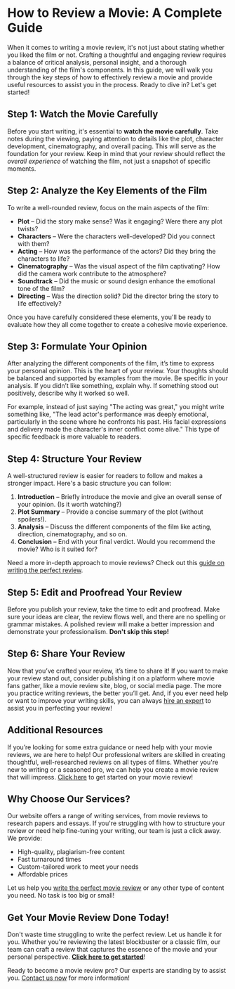 # How to Review a Movie: A Complete Guide

When it comes to writing a movie review, it's not just about stating whether you liked the film or not. Crafting a thoughtful and engaging review requires a balance of critical analysis, personal insight, and a thorough understanding of the film's components. In this guide, we will walk you through the key steps of how to effectively review a movie and provide useful resources to assist you in the process. Ready to dive in? Let's get started!

## Step 1: Watch the Movie Carefully

Before you start writing, it's essential to **watch the movie carefully**. Take notes during the viewing, paying attention to details like the plot, character development, cinematography, and overall pacing. This will serve as the foundation for your review. Keep in mind that your review should reflect the _overall experience_ of watching the film, not just a snapshot of specific moments.

## Step 2: Analyze the Key Elements of the Film

To write a well-rounded review, focus on the main aspects of the film:

- **Plot** – Did the story make sense? Was it engaging? Were there any plot twists?
- **Characters** – Were the characters well-developed? Did you connect with them?
- **Acting** – How was the performance of the actors? Did they bring the characters to life?
- **Cinematography** – Was the visual aspect of the film captivating? How did the camera work contribute to the atmosphere?
- **Soundtrack** – Did the music or sound design enhance the emotional tone of the film?
- **Directing** – Was the direction solid? Did the director bring the story to life effectively?

Once you have carefully considered these elements, you'll be ready to evaluate how they all come together to create a cohesive movie experience.

## Step 3: Formulate Your Opinion

After analyzing the different components of the film, it’s time to express your personal opinion. This is the heart of your review. Your thoughts should be balanced and supported by examples from the movie. Be specific in your analysis. If you didn’t like something, explain why. If something stood out positively, describe why it worked so well.

For example, instead of just saying "The acting was great," you might write something like, "The lead actor's performance was deeply emotional, particularly in the scene where he confronts his past. His facial expressions and delivery made the character's inner conflict come alive." This type of specific feedback is more valuable to readers.

## Step 4: Structure Your Review

A well-structured review is easier for readers to follow and makes a stronger impact. Here's a basic structure you can follow:

1. **Introduction** – Briefly introduce the movie and give an overall sense of your opinion. (Is it worth watching?)
2. **Plot Summary** – Provide a concise summary of the plot (without spoilers!).
3. **Analysis** – Discuss the different components of the film like acting, direction, cinematography, and so on.
4. **Conclusion** – End with your final verdict. Would you recommend the movie? Who is it suited for?

Need a more in-depth approach to movie reviews? Check out this [guide on writing the perfect review](https://tinyurl.com/topessay?keyword=how+to+review+a+movie).

## Step 5: Edit and Proofread Your Review

Before you publish your review, take the time to edit and proofread. Make sure your ideas are clear, the review flows well, and there are no spelling or grammar mistakes. A polished review will make a better impression and demonstrate your professionalism. **Don't skip this step!**

## Step 6: Share Your Review

Now that you’ve crafted your review, it’s time to share it! If you want to make your review stand out, consider publishing it on a platform where movie fans gather, like a movie review site, blog, or social media page. The more you practice writing reviews, the better you’ll get. And, if you ever need help or want to improve your writing skills, you can always [hire an expert](https://tinyurl.com/topessay?keyword=how+to+review+a+movie) to assist you in perfecting your review!

## Additional Resources

If you’re looking for some extra guidance or need help with your movie reviews, we are here to help! Our professional writers are skilled in creating thoughtful, well-researched reviews on all types of films. Whether you're new to writing or a seasoned pro, we can help you create a movie review that will impress. [Click here](https://tinyurl.com/topessay?keyword=how+to+review+a+movie) to get started on your movie review!

## Why Choose Our Services?

Our website offers a range of writing services, from movie reviews to research papers and essays. If you're struggling with how to structure your review or need help fine-tuning your writing, our team is just a click away. We provide:

- High-quality, plagiarism-free content
- Fast turnaround times
- Custom-tailored work to meet your needs
- Affordable prices

Let us help you [write the perfect movie review](https://tinyurl.com/topessay?keyword=how+to+review+a+movie) or any other type of content you need. No task is too big or small!

## Get Your Movie Review Done Today!

Don't waste time struggling to write the perfect review. Let us handle it for you. Whether you're reviewing the latest blockbuster or a classic film, our team can craft a review that captures the essence of the movie and your personal perspective. **[Click here to get started](https://tinyurl.com/topessay?keyword=how+to+review+a+movie)**!

Ready to become a movie review pro? Our experts are standing by to assist you. [Contact us now](https://tinyurl.com/topessay?keyword=how+to+review+a+movie) for more information!
